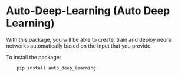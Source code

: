 # Auto-Deep-Learning (Auto Deep Learning)
With this package, you will be able to create, train and deploy neural networks automatically based on the input that you provide.

To install the package:
```
    pip install auto_deep_learning
```